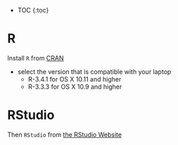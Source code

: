 * TOC
{:toc}

# R

Install `R` from [CRAN](https://cran.r-project.org/bin/macosx/)

- select the version that is compatible with your laptop
    - R-3.4.1 for OS X 10.11 and higher
    - R-3.3.3 for OS X 10.9 and higher
    
# RStudio

Then `RStudio` from [the RStudio Website](https://www.rstudio.com/products/rstudio/download/#download)